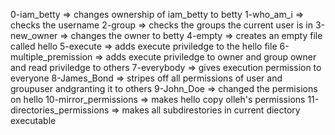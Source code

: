 0-iam_betty => changes ownership of iam_betty to betty
1-who_am_i => checks the username
2-group => checks the groups the current user is in
3-new_owner => changes the owner to betty
4-empty => creates an empty file called hello
5-execute => adds execute priviledge to the hello file
6-multiple_premission => adds execute priviledge to owner and group owner and read priviledge to others
7-everybody => gives execution permission to everyone
8-James_Bond => stripes off all permissions of user and groupuser andgranting it to others
9-John_Doe => changed the permisions on hello
10-mirror_permissions => makes hello copy olleh's permissions
11-directories_permissions => makes all subdirestories in current diectory executable
